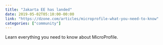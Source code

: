 ```yaml
---
title: "Jakarta EE has landed"
date: 2019-05-02T05:10:00-00:00
link: "https://dzone.com/articles/microprofile-what-you-need-to-know"
categories: ["community"]
---
```


Learn everything you need to know about MicroProfile.
